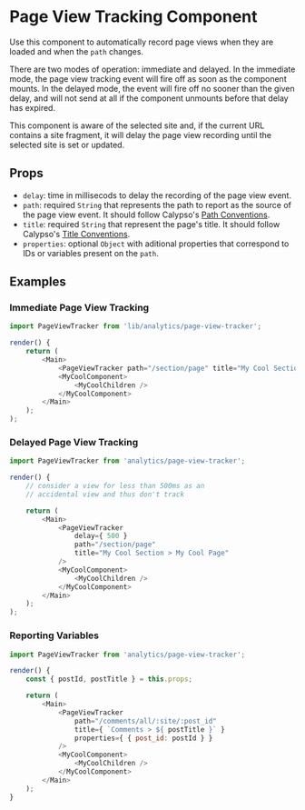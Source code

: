 # Page View Tracking Component

Use this component to automatically record page views when they are loaded and when the `path` changes.

There are two modes of operation: immediate and delayed. In the immediate mode, the page view tracking event will fire off as soon as the component mounts. In the delayed mode, the event will fire off no sooner than the given delay, and will not send at all if the component unmounts before that delay has expired.

This component is aware of the selected site and, if the current URL contains a site fragment, it will delay the page view recording until the selected site is set or updated.

## Props

* `delay`: time in millisecods to delay the recording of the page view event.
* `path`: required `String` that represents the path to report as the source of the page view event. It should follow Calypso's [Path Conventions](https://github.com/Automattic/wp-calypso/blob/HEAD/client/lib/analytics/docs/page-views.md#paths-conventions).
* `title`: required `String` that represent the page's title. It should follow Calypso's [Title Conventions](https://github.com/Automattic/wp-calypso/blob/HEAD/client/lib/analytics/docs/page-views.md#titles-conventions).
* `properties`: optional `Object` with aditional properties that correspond to IDs or variables present on the `path`.

## Examples

### Immediate Page View Tracking

```js
import PageViewTracker from 'lib/analytics/page-view-tracker';

render() {
	return (
		<Main>
			<PageViewTracker path="/section/page" title="My Cool Section > My Cool Page" />
			<MyCoolComponent>
				<MyCoolChildren />
			</MyCoolComponent>
		</Main>
	);
);
```

### Delayed Page View Tracking

```js
import PageViewTracker from 'analytics/page-view-tracker';

render() {
	// consider a view for less than 500ms as an
	// accidental view and thus don't track

	return (
		<Main>
			<PageViewTracker 
				delay={ 500 } 
				path="/section/page"
				title="My Cool Section > My Cool Page"
			/>
			<MyCoolComponent>
				<MyCoolChildren />
			</MyCoolComponent>
		</Main>
	);
);
```

### Reporting Variables

```js
import PageViewTracker from 'analytics/page-view-tracker';

render() {
	const { postId, postTitle } = this.props;

	return (
		<Main>
			<PageViewTracker
				path="/comments/all/:site/:post_id"
				title={ `Comments > ${ postTitle }` }
				properties={ { post_id: postId } }
			/>
			<MyCoolComponent>
				<MyCoolChildren />
			</MyCoolComponent>
		</Main>
	);
}
```
